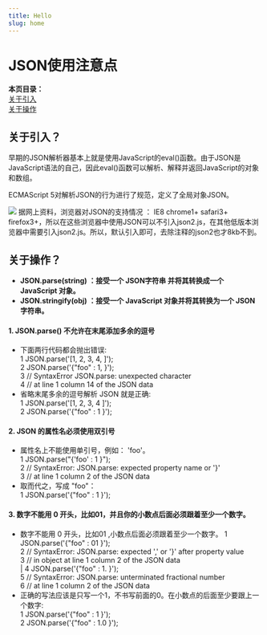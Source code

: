 ```yaml
---
title: Hello
slug: home
---
```


# JSON使用注意点  
__本页目录：__   
[关于引入](#import)  
[关于操作](#todo)  


<a href="" id="import"></a>

## 关于引入？
早期的JSON解析器基本上就是使用JavaScript的eval()函数。由于JSON是JavaScript语法的自己，因此eval()函数可以解析、解释并返回JavaScript的对象和数组。

ECMAScript 5对解析JSON的行为进行了规范，定义了全局对象JSON。

![](https://ws2.sinaimg.cn/large/006tNbRwgy1fuklqfg3zcj30hi06sjro.jpg)
据网上资料，浏览器对JSON的支持情况 ： IE8 chrome1+ safari3+ firefox3+，所以在这些浏览器中使用JSON可以不引入json2.js，在其他低版本浏览器中需要引入json2.js。所以，默认引入即可，去除注释的json2也才8kb不到。

<a href="" id="todo"></a>

## 关于操作？
-  __JSON.parse(string) ：接受一个 JSON字符串 并将其转换成一个 JavaScript 对象。__
-  __JSON.stringify(obj) ：接受一个 JavaScript 对象并将其转换为一个 JSON字符串。__

#### 1. __JSON.parse() 不允许在末尾添加多余的逗号__  
- 下面两行代码都会抛出错误:  
1 JSON.parse('[1, 2, 3, 4, ]');  
2 JSON.parse('{"foo" : 1, }');  
3 // SyntaxError JSON.parse: unexpected character   
4 // at line 1 column 14 of the JSON data  
- 省略末尾多余的逗号解析 JSON 就是正确:  
1 JSON.parse('[1, 2, 3, 4 ]');  
2 JSON.parse('{"foo" : 1 }');  

#### 2. __JSON 的属性名必须使用双引号__  
- 属性名上不能使用单引号，例如： 'foo'。  
1 JSON.parse("{'foo' : 1 }");  
2 // SyntaxError: JSON.parse: expected property name or '}'   
3 // at line 1 column 2 of the JSON data  
- 取而代之，写成 "foo"：  
1 JSON.parse('{"foo" : 1 }');  

#### 3. __数字不能用 0 开头，比如01，并且你的小数点后面必须跟着至少一个数字。__  
- 数字不能用 0 开头，比如01 ,小数点后面必须跟着至少一个数字。
1 JSON.parse('{"foo" : 01 }');  
2 // SyntaxError: JSON.parse: expected ',' or '}' after property value   
3 // in object at line 1 column 2 of the JSON data  
|
4 JSON.parse('{"foo" : 1. }');   
5 // SyntaxError: JSON.parse: unterminated fractional number   
6 // at line 1 column 2 of the JSON data  
- 正确的写法应该是只写一个1，不书写前面的0。在小数点的后面至少要跟上一个数字:  
1 JSON.parse('{"foo" : 1 }');  
2 JSON.parse('{"foo" : 1.0 }');  
   





